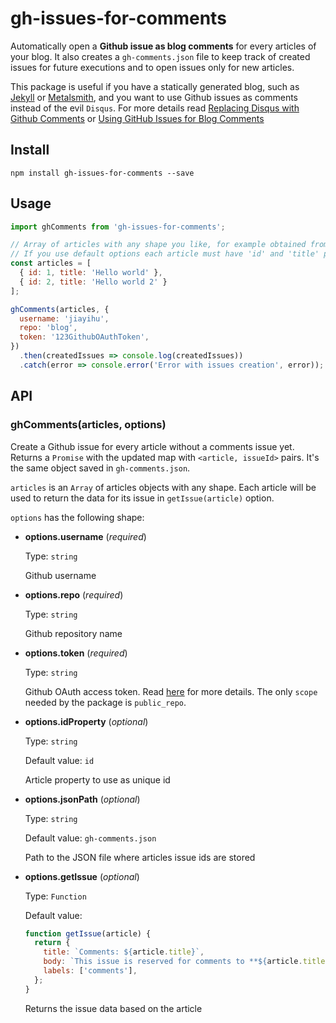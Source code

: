 # gh-issues-for-comments

Automatically open a **Github issue as blog comments** for every articles of your blog. It also creates a `gh-comments.json` file to keep track of created issues for future executions and to open issues only for new articles.

This package is useful if you have a statically generated blog, such as [Jekyll](https://jekyllrb.com) or [Metalsmith](http://www.metalsmith.io), and you want to use Github issues as comments instead of the evil `Disqus`. For more details read [Replacing Disqus with Github Comments](http://donw.io/post/github-comments/) or [Using GitHub Issues for Blog Comments](http://artsy.github.io/blog/2017/07/15/Comments-are-on/)

## Install

```
npm install gh-issues-for-comments --save
```

## Usage

```javascript
import ghComments from 'gh-issues-for-comments';

// Array of articles with any shape you like, for example obtained from Markdown files. 
// If you use default options each article must have 'id' and 'title' properties
const articles = [
  { id: 1, title: 'Hello world' }, 
  { id: 2, title: 'Hello world 2' }
];

ghComments(articles, {
  username: 'jiayihu',
  repo: 'blog',
  token: '123GithubOAuthToken',
})
  .then(createdIssues => console.log(createdIssues))
  .catch(error => console.error('Error with issues creation', error));
```

## API

### ghComments(articles, options)

Create a Github issue for every article without a comments issue yet. Returns a `Promise` with the updated map with `<article, issueId>` pairs. It's the same object saved in `gh-comments.json`.

`articles` is an `Array` of articles objects with any shape. Each article will be used to return the data for its issue in `getIssue(article)` option.

`options` has the following shape:

- **options.username** (*required*)
  
  Type: `string`
  
  Github username

- **options.repo** (*required*)
  
  Type: `string`
  
  Github repository name

- **options.token** (*required*)
  
  Type: `string`
  
  Github OAuth access token. Read [here](https://help.github.com/articles/creating-a-personal-access-token-for-the-command-line/) for more details. The only `scope` needed by the package is `public_repo`.

- **options.idProperty** (*optional*)
  
  Type: `string`

  Default value: `id`
  
  Article property to use as unique id

- **options.jsonPath** (*optional*)
  
  Type: `string`

  Default value: `gh-comments.json`
  
  Path to the JSON file where articles issue ids are stored

- **options.getIssue** (*optional*)
  
  Type: `Function`

  Default value: 
  ```javascript
  function getIssue(article) {
    return {
      title: `Comments: ${article.title}`,
      body: `This issue is reserved for comments to **${article.title}**. Leave a comment below and it will be shown in the blog page.`,
      labels: ['comments'],
    };
  }
  ```
  
  Returns the issue data based on the article

